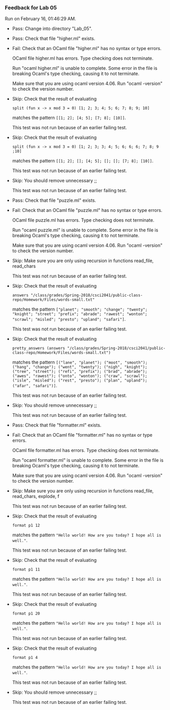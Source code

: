 ### Feedback for Lab 05

Run on February 16, 01:46:29 AM.

+ Pass: Change into directory "Lab_05".

+ Pass: Check that file "higher.ml" exists.

+ Fail: Check that an OCaml file "higher.ml" has no syntax or type errors.

    OCaml file higher.ml has errors. Type checking does not terminate.

    Run "ocaml higher.ml" is unable to complete. Some error in the file is breaking Ocaml's type checking, causing it to not terminate.

    Make sure that you are using ocaml version 4.06.  Run "ocaml -version" to check the version number.

+ Skip: 
Check that the result of evaluating
   ```
   split (fun x -> x mod 3 = 0) [1; 2; 3; 4; 5; 6; 7; 8; 9; 10]
   ```
   matches the pattern `[[1; 2]; [4; 5]; [7; 8]; [10]]`.

   


  This test was not run because of an earlier failing test.

+ Skip: 
Check that the result of evaluating
   ```
   split (fun x -> x mod 3 = 0) [1; 2; 3; 3; 4; 5; 6; 6; 6; 7; 8; 9 ;10]
   ```
   matches the pattern `[[1; 2]; []; [4; 5]; []; []; [7; 8]; [10]]`.

   


  This test was not run because of an earlier failing test.

+ Skip: You should remove unnecessary ;;

  This test was not run because of an earlier failing test.

+ Pass: Check that file "puzzle.ml" exists.

+ Fail: Check that an OCaml file "puzzle.ml" has no syntax or type errors.

    OCaml file puzzle.ml has errors. Type checking does not terminate.

    Run "ocaml puzzle.ml" is unable to complete. Some error in the file is breaking Ocaml's type checking, causing it to not terminate.

    Make sure that you are using ocaml version 4.06.  Run "ocaml -version" to check the version number.

+ Skip: Make sure you are only using recursion in functions read_file, read_chars

   

  This test was not run because of an earlier failing test.

+ Skip: 
Check that the result of evaluating
   ```
   answers "/class/grades/Spring-2018/csci2041/public-class-repo/Homework/Files/words-small.txt"
   ```
   matches the pattern `["planet"; "smooth"; "change"; "twenty"; "knight"; "street"; "prefix"; "abrade"; "rawest"; "wonton"; "scrawl"; "misled"; "presto"; "upland"; "safari"]`.

   


  This test was not run because of an earlier failing test.

+ Skip: 
Check that the result of evaluating
   ```
   pretty_answers (answers "/class/grades/Spring-2018/csci2041/public-class-repo/Homework/Files/words-small.txt")
   ```
   matches the pattern `[("lane", "planet"); ("moot", "smooth"); ("hang", "change"); ("went", "twenty"); ("nigh", "knight"); ("tree", "street"); ("refi", "prefix"); ("brad", "abrade"); ("awes", "rawest"); ("onto", "wonton"); ("craw", "scrawl"); ("isle", "misled"); ("rest", "presto"); ("plan", "upland"); ("afar", "safari")]`.

   


  This test was not run because of an earlier failing test.

+ Skip: You should remove unnecessary ;;

  This test was not run because of an earlier failing test.

+ Pass: Check that file "formatter.ml" exists.

+ Fail: Check that an OCaml file "formatter.ml" has no syntax or type errors.

    OCaml file formatter.ml has errors. Type checking does not terminate.

    Run "ocaml formatter.ml" is unable to complete. Some error in the file is breaking Ocaml's type checking, causing it to not terminate.

    Make sure that you are using ocaml version 4.06.  Run "ocaml -version" to check the version number.

+ Skip: Make sure you are only using recursion in functions read_file, read_chars, explode, f

   

  This test was not run because of an earlier failing test.

+ Skip: 
Check that the result of evaluating
   ```
   format p1 12
   ```
   matches the pattern `"Hello world!
How are you
today? I
hope all is
well."`.

   


  This test was not run because of an earlier failing test.

+ Skip: 
Check that the result of evaluating
   ```
   format p1 11
   ```
   matches the pattern `"Hello
world! How
are you
today? I
hope all is
well."`.

   


  This test was not run because of an earlier failing test.

+ Skip: 
Check that the result of evaluating
   ```
   format p1 20
   ```
   matches the pattern `"Hello world! How are
you today? I hope
all is well."`.

   


  This test was not run because of an earlier failing test.

+ Skip: 
Check that the result of evaluating
   ```
   format p1 4
   ```
   matches the pattern `"Hello
world!
How
are
you
today?
I
hope
all
is
well."`.

   


  This test was not run because of an earlier failing test.

+ Skip: You should remove unnecessary ;;

  This test was not run because of an earlier failing test.

